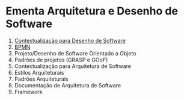 # Ementa Arquitetura e Desenho de Software

1. [Contextualização para Desenho de Software](cont.md)
2. [BPMN](bpmn.md)
2. Projeto/Desenho de Software Orientado a Objeto
3. Padrões de projetos (GRASP e GOoF)
4. Contextualização para Arquitetura de Software
5. Estilos Arquiteturais
6. Padrões Arquiteturais
7. Documentação de Arquitetura de Software
8. Framework

